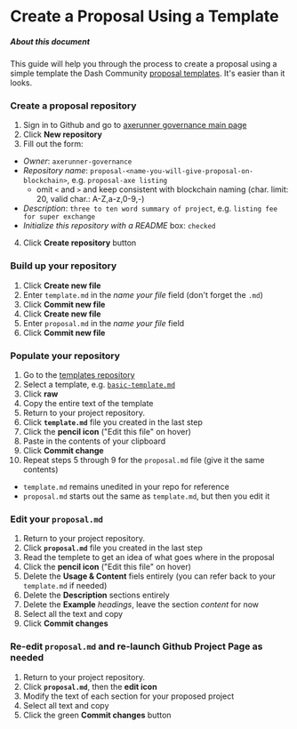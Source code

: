 # Create a Proposal Using a Template

##### About this document
This guide will help you through the process to create a proposal using a simple template the Dash Community [proposal templates](https://github.com/axerunner-governance-proposals/Proposal-templates).  It's easier than it looks.

### Create a proposal repository
1. Sign in to Github and go to [axerunner governance main page](https://github.com/axerunner-governance-proposals)
2. Click **New repository**
3. Fill out the form:
  * *Owner*: `axerunner-governance`
  * *Repository name*: `proposal-<name-you-will-give-proposal-on-blockchain>`, e.g. `proposal-axe listing`
    * omit `<` and `>` and keep consistent with blockchain naming (char. limit: 20, valid char.: A-Z,a-z,0-9,-)
  * *Description*: `three to ten word summary of project`, e.g. `listing fee for super exchange` 
  * *Initialize this repository with a README* box: `checked`
4. Click **Create repository** button

### Build up your repository
1. Click **Create new file**
2. Enter `template.md` in the *name your file* field (don't forget the `.md`)
3. Click **Commit new file**
4. Click **Create new file**
5. Enter `proposal.md` in the *name your file* field
6. Click **Commit new file**

### Populate your repository
1. Go to the [templates repository](https://github.com/axerunner-governance-proposals/Proposal-templates)
2. Select a template, e.g. [`basic-template.md`](https://github.com/axerunner-governance-proposals/Proposal-templates/blob/master/basic-template)
3. Click **raw**
4. Copy the entire text of the template
5. Return to your project repository.
6. Click **`template.md`** file you created in the last step
7. Click the **pencil icon** ("Edit this file" on hover)
8. Paste in the contents of your clipboard
9. Click **Commit change**
10. Repeat steps 5 through 9 for the `proposal.md` file (give it the same contents)
  * `template.md` remains unedited in your repo for reference
  * `proposal.md` starts out the same as `template.md`, but then you edit it
    
### Edit your `proposal.md`
1. Return to your project repository.
2. Click **`proposal.md`** file you created in the last step
3. Read the templete to get an idea of what goes where in the proposal
4. Click the **pencil icon** ("Edit this file" on hover)
5. Delete the **Usage & Content** fiels entirely (you can refer back to your `template.md` if needed)
6. Delete the **Description** sections entirely
7. Delete the **Example** *headings*, leave the section *content* for now
8. Select all the text and copy
9. Click **Commit changes**

### Re-edit `proposal.md` and re-launch Github Project Page as needed
1. Return to your project repository.
2. Click **`proposal.md`**, then the **edit icon**
3. Modify the text of each section for your proposed project
4. Select all text and copy
5. Click the green **Commit changes** button

